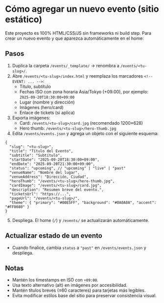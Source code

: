 # Cómo agregar un nuevo evento (sitio estático)

Este proyecto es 100% HTML/CSS/JS sin frameworks ni build step. Para crear un nuevo evento y que aparezca automáticamente en el home:

## Pasos

1. Duplica la carpeta `/events/_template/` → renombra a `/events/<tu-slug>/`.
2. Abre `/events/<tu-slug>/index.html` y reemplaza los marcadores `<!-- EVENT: ... -->`:
   - Título, subtítulo
   - Fechas ISO con zona horaria Asia/Tokyo (+09:00), por ejemplo: `2025-09-20T18:30:00+09:00`
   - Lugar (nombre y dirección)
   - Imágenes (hero/card)
   - Enlace de tickets (si aplica)
3. Exporta imágenes:
   - Card: `/events/<tu-slug>/card.jpg` (recomendado 1200×628)
   - Hero thumb: `/events/<tu-slug>/hero-thumb.jpg`
4. Edita `/events/events.json` y agrega un objeto con el siguiente esquema:

```
{
  "slug": "<tu-slug>",
  "title": "Título del Evento",
  "subtitle": "Subtítulo",
  "startDate": "2025-09-20T18:30:00+09:00",
  "endDate": "2025-09-20T21:30:00+09:00",
  "status": "upcoming", // "upcoming" | "live" | "past"
  "venueName": "Nombre del lugar",
  "venueAddress": "Dirección, Ciudad",
  "heroThumb": "/events/<tu-slug>/hero-thumb.jpg",
  "cardImage": "/events/<tu-slug>/card.jpg",
  "description": "Resumen breve del evento.",
  "ticketsUrl": "https://...",
  "pageUrl": "/events/<tu-slug>/",
  "theme": { "primary": "#00E5FF", "background": "#0A0A0A", "accent": "#FF0080" }
}
```

5. Despliega. El home (`/`) y `/events/` se actualizarán automáticamente.

## Actualizar estado de un evento
- Cuando finalice, cambia `status` a `"past"` en `/events/events.json` y despliega.

## Notas
- Mantén los timestamps en ISO con `+09:00`.
- Usa texto alternativo (alt) en imágenes por accesibilidad.
- Mantén títulos breves (≤60 caracteres) para tarjetas más legibles.
- Evita modificar estilos base del sitio para preservar consistencia visual.